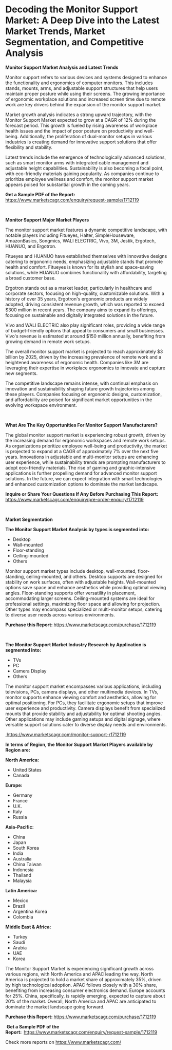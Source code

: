 <p><h1>Decoding the Monitor Support Market: A Deep Dive into the Latest Market Trends, Market Segmentation, and Competitive Analysis</h1></p><p><strong>Monitor Support Market Analysis and Latest Trends</strong></p>
<p><p>Monitor support refers to various devices and systems designed to enhance the functionality and ergonomics of computer monitors. This includes stands, mounts, arms, and adjustable support structures that help users maintain proper posture while using their screens. The growing importance of ergonomic workplace solutions and increased screen time due to remote work are key drivers behind the expansion of the monitor support market.</p><p>Market growth analysis indicates a strong upward trajectory, with the Monitor Support Market expected to grow at a CAGR of 12% during the forecast period. This growth is fueled by rising awareness of workplace health issues and the impact of poor posture on productivity and well-being. Additionally, the proliferation of dual-monitor setups in various industries is creating demand for innovative support solutions that offer flexibility and stability.</p><p>Latest trends include the emergence of technologically advanced solutions, such as smart monitor arms with integrated cable management and adjustable height capabilities. Sustainability is also becoming a focal point, with eco-friendly materials gaining popularity. As companies continue to prioritize employee wellness and comfort, the monitor support market appears poised for substantial growth in the coming years.</p></p>
<p><strong>Get a Sample PDF of the Report:&nbsp;</strong> <a href="https://www.marketscagr.com/enquiry/request-sample/1712119?utm_campaign=2637&utm_medium=2&utm_source=Github&utm_content=ia&utm_term=27032025&utm_id=monitor-support">https://www.marketscagr.com/enquiry/request-sample/1712119</a></p>
<p>&nbsp;</p>
<p><strong>Monitor Support Major Market Players</strong></p>
<p><p>The monitor support market features a dynamic competitive landscape, with notable players including Fitueyes, Halter, SimpleHouseware, AmazonBasics, Songmics, WALI ELECTRIC, Vivo, 3M, Jestik, Ergotech, HUANUO, and Ergotron. </p><p>Fitueyes and HUANUO have established themselves with innovative designs catering to ergonomic needs, emphasizing adjustable stands that promote health and comfort. Fitueyes is known for its stylish and space-saving solutions, while HUANUO combines functionality with affordability, targeting a broad customer base. </p><p>Ergotron stands out as a market leader, particularly in healthcare and corporate sectors, focusing on high-quality, customizable solutions. With a history of over 35 years, Ergotron's ergonomic products are widely adopted, driving consistent revenue growth, which was reported to exceed $300 million in recent years. The company aims to expand its offerings, focusing on sustainable and digitally integrated solutions in the future.</p><p>Vivo and WALI ELECTRIC also play significant roles, providing a wide range of budget-friendly options that appeal to consumers and small businesses. Vivo's revenue is estimated at around $150 million annually, benefiting from growing demand in remote work setups.</p><p>The overall monitor support market is projected to reach approximately $3 billion by 2025, driven by the increasing prevalence of remote work and a heightened awareness of ergonomic health. Companies like 3M are leveraging their expertise in workplace ergonomics to innovate and capture new segments.</p><p>The competitive landscape remains intense, with continual emphasis on innovation and sustainability shaping future growth trajectories among these players. Companies focusing on ergonomic designs, customization, and affordability are poised for significant market opportunities in the evolving workspace environment.</p></p>
<p>&nbsp;</p>
<p><strong>What Are The Key Opportunities For Monitor Support Manufacturers?</strong></p>
<p><p>The global monitor support market is experiencing robust growth, driven by the increasing demand for ergonomic workspaces and remote work setups. As organizations prioritize employee well-being and productivity, the market is projected to expand at a CAGR of approximately 7% over the next five years. Innovations in adjustable and multi-monitor setups are enhancing user experience, while sustainability trends are prompting manufacturers to adopt eco-friendly materials. The rise of gaming and graphic-intensive applications is further propelling demand for advanced monitor support solutions. In the future, we can expect integration with smart technologies and enhanced customization options to dominate the market landscape.</p></p>
<p><strong>Inquire or Share Your Questions If Any Before Purchasing This Report:</strong> <a href="https://www.marketscagr.com/enquiry/pre-order-enquiry/1712119?utm_campaign=2637&utm_medium=2&utm_source=Github&utm_content=ia&utm_term=27032025&utm_id=monitor-support">https://www.marketscagr.com/enquiry/pre-order-enquiry/1712119</a></p>
<p>&nbsp;</p>
<p><strong>Market Segmentation</strong></p>
<p><strong>The Monitor Support Market Analysis by types is segmented into:</strong></p>
<p><ul><li>Desktop</li><li>Wall-mounted</li><li>Floor-standing</li><li>Ceiling-mounted</li><li>Others</li></ul></p>
<p><p>Monitor support market types include desktop, wall-mounted, floor-standing, ceiling-mounted, and others. Desktop supports are designed for stability on work surfaces, often with adjustable heights. Wall-mounted options save space and enhance aesthetics while providing optimal viewing angles. Floor-standing supports offer versatility in placement, accommodating larger screens. Ceiling-mounted systems are ideal for professional settings, maximizing floor space and allowing for projection. Other types may encompass specialized or multi-monitor setups, catering to diverse user needs across various environments.</p></p>
<p><strong>Purchase this Report:&nbsp;</strong><a href="https://www.marketscagr.com/purchase/1712119?utm_campaign=2637&utm_medium=2&utm_source=Github&utm_content=ia&utm_term=27032025&utm_id=monitor-support">https://www.marketscagr.com/purchase/1712119</a></p>
<p>&nbsp;</p>
<p><strong>The Monitor Support Market Industry Research by Application is segmented into:</strong></p>
<p><ul><li>TVs</li><li>PC</li><li>Camera Display</li><li>Others</li></ul></p>
<p><p>The monitor support market encompasses various applications, including televisions, PCs, camera displays, and other multimedia devices. In TVs, monitor supports enhance viewing comfort and aesthetics, allowing for optimal positioning. For PCs, they facilitate ergonomic setups that improve user experience and productivity. Camera displays benefit from specialized mounts that provide stability and adjustability for optimal shooting angles. Other applications may include gaming setups and digital signage, where versatile support solutions cater to diverse display needs and environments.</p></p>
<p><a href="https://www.marketscagr.com/monitor-support-r1712119?utm_campaign=2637&utm_medium=2&utm_source=Github&utm_content=ia&utm_term=27032025&utm_id=monitor-support">&nbsp;https://www.marketscagr.com/monitor-support-r1712119</a></p>
<p><strong>In terms of Region, the Monitor Support Market Players available by Region are:</strong></p>
<p>
    <p> <strong> North America: </strong>
        <ul>
            <li>United States</li>
            <li>Canada</li>
        </ul>
        </p> 
    <p> <strong> Europe: </strong>
        <ul>
            <li>Germany</li>
            <li>France</li>
            <li>U.K.</li>
            <li>Italy</li>
            <li>Russia</li>
        </ul>
        </p> 
    <p> <strong> Asia-Pacific: </strong>
        <ul>
            <li>China</li>
            <li>Japan</li>
            <li>South Korea</li>
            <li>India</li>
            <li>Australia</li>
            <li>China Taiwan</li>
            <li>Indonesia</li>
            <li>Thailand</li>
            <li>Malaysia</li>
        </ul>
        </p> 
    <p> <strong> Latin America: </strong>
        <ul>
            <li>Mexico</li>
            <li>Brazil</li>
            <li>Argentina Korea</li>
            <li>Colombia</li>
        </ul>
        </p> 
    <p> <strong> Middle East & Africa: </strong>
        <ul>
            <li>Turkey</li>
            <li>Saudi</li>
            <li>Arabia</li>
            <li>UAE</li>
            <li>Korea</li>
        </ul>
    </p>
    </p>
<p><p>The Monitor Support Market is experiencing significant growth across various regions, with North America and APAC leading the way. North America is projected to hold a market share of approximately 35%, driven by high technological adoption. APAC follows closely with a 30% share, benefiting from increasing consumer electronics demand. Europe accounts for 25%. China, specifically, is rapidly emerging, expected to capture about 20% of the market. Overall, North America and APAC are anticipated to dominate the market landscape going forward.</p></p>
<p><strong>Purchase this Report: </strong><a href="https://www.marketscagr.com/purchase/1712119?utm_campaign=2637&utm_medium=2&utm_source=Github&utm_content=ia&utm_term=27032025&utm_id=monitor-support">https://www.marketscagr.com/purchase/1712119</a></p>
<p>&nbsp;<strong>Get a Sample PDF of the Report:&nbsp;&nbsp;</strong><a href="https://www.marketscagr.com/enquiry/request-sample/1712119?utm_campaign=2637&utm_medium=2&utm_source=Github&utm_content=ia&utm_term=27032025&utm_id=monitor-support">https://www.marketscagr.com/enquiry/request-sample/1712119</a></p>
<p><strong></strong></p>
<p>Check more reports on <a href="https://www.marketscagr.com/?utm_campaign=2637&utm_medium=2&utm_source=Github&utm_content=ia&utm_term=27032025&utm_id=monitor-support">https://www.marketscagr.com/</a></p>